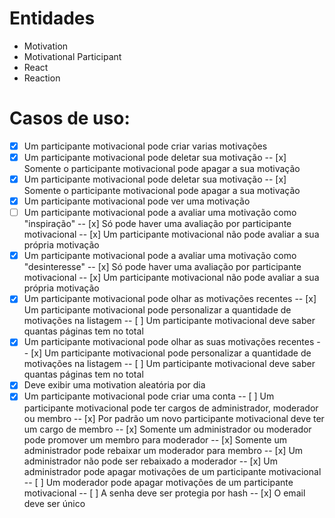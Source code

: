 # Entidades

- Motivation
- Motivational Participant
- React
- Reaction

# Casos de uso:

- [x] Um participante motivacional pode criar varias motivações
- [x] Um participante motivacional pode deletar sua motivação
      -- [x] Somente o participante motivacional pode apagar a sua motivação
- [x] Um participante motivacional pode deletar sua motivação
      -- [x] Somente o participante motivacional pode apagar a sua motivação
- [x] Um participante motivacional pode ver uma motivação
- [ ] Um participante motivacional pode a avaliar uma motivação como "inspiração"
      -- [x] Só pode haver uma avaliação por participante motivacional
      -- [x] Um participante motivacional não pode avaliar a sua própria motivação
- [x] Um participante motivacional pode a avaliar uma motivação como "desinteresse"
      -- [x] Só pode haver uma avaliação por participante motivacional
      -- [x] Um participante motivacional não pode avaliar a sua própria motivação
- [x] Um participante motivacional pode olhar as motivações recentes
      -- [x] Um participante motivacional pode personalizar a quantidade de motivações na listagem
      -- [ ] Um participante motivacional deve saber quantas páginas tem no total
- [x] Um participante motivacional pode olhar as suas motivações recentes
      -- [x] Um participante motivacional pode personalizar a quantidade de motivações na listagem
      -- [ ] Um participante motivacional deve saber quantas páginas tem no total
- [x] Deve exibir uma motivation aleatória por dia
- [x] Um participante motivacional pode criar uma conta
      -- [ ] Um participante motivacional pode ter cargos de administrador, moderador ou membro
      -- [x] Por padrão um novo participante motivacional deve ter um cargo de membro
      -- [x] Somente um administrador ou moderador pode promover um membro para moderador
      -- [x] Somente um administrador pode rebaixar um moderador para membro
      -- [x] Um administrador não pode ser rebaixado a moderador
      -- [x] Um administrador pode apagar motivações de um participante motivacional
      -- [ ] Um moderador pode apagar motivações de um participante motivacional
      -- [ ] A senha deve ser protegia por hash
      -- [x] O email deve ser único
